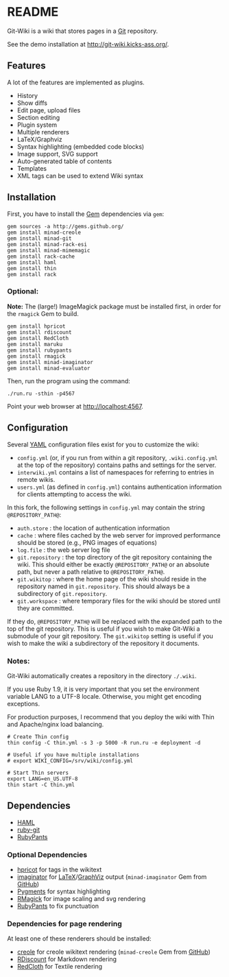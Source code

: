 README
======

Git-Wiki is a wiki that stores pages in a [Git][] repository.

See the demo installation at <http://git-wiki.kicks-ass.org/>.

Features
--------

A lot of the features are implemented as plugins.

- History
- Show diffs
- Edit page, upload files
- Section editing
- Plugin system
- Multiple renderers
- LaTeX/Graphviz
- Syntax highlighting (embedded code blocks)
- Image support, SVG support
- Auto-generated table of contents
- Templates
- XML tags can be used to extend Wiki syntax

Installation
------------

First, you have to install the [Gem][] dependencies via `gem`:

    gem sources -a http://gems.github.org/
    gem install minad-creole
    gem install minad-git
    gem install minad-rack-esi
    gem install minad-mimemagic
    gem install rack-cache
    gem install haml
    gem install thin
    gem install rack

### Optional:

__Note:__
The (large!) ImageMagick package must be installed first,
in order for the `rmagick` Gem to build.

    gem install hpricot
    gem install rdiscount
    gem install RedCloth
    gem install maruku
    gem install rubypants
    gem install rmagick
    gem install minad-imaginator
    gem install minad-evaluator

Then, run the program using the command:

    ./run.ru -sthin -p4567

Point your web browser at <http://localhost:4567>.

Configuration
-------------

Several [YAML][] configuration files exist for you to customize the wiki:

- `config.yml` (or, if you run from within a git repository, `.wiki.config.yml` at the top of the repository)
  contains paths and settings for the server.
- `interwiki.yml` contains a list of namespaces for referring to entries in remote wikis.
- `users.yml` (as defined in `config.yml`) contains authentication information for clients attempting to access the wiki.

In this fork, the following settings in `config.yml` may contain the string `@REPOSITORY_PATH@`:

- `auth.store` : the location of authentication information
- `cache` : where files cached by the web server for improved performance should be stored (e.g., PNG images of equations)
- `log.file` : the web server log file
- `git.repository` : the top directory of the git repository containing the wiki.
  This should either be exactly `@REPOSITORY_PATH@` or an absolute path, but never a path relative to `@REPOSITORY_PATH@`.
- `git.wikitop` : where the home page of the wiki should reside in the repository named in `git.repository`.
  This should always be a subdirectory of `git.repository`.
- `git.workspace` : where temporary files for the wiki should be stored until they are committed.

If they do, `@REPOSITORY_PATH@` will be replaced with the expanded path to the top of the git repository.
This is useful if you wish to make Git-Wiki a submodule of your git repository.
The `git.wikitop` setting is useful if you wish to make the wiki a subdirectory of the repository it documents.

### Notes:

Git-Wiki automatically creates a repository in the directory `./.wiki`.

If you use Ruby 1.9, it is very important that you set the environment
variable LANG to a UTF-8 locale. Otherwise, you might get encoding exceptions.

For production purposes, I recommend that you deploy the wiki
with Thin and Apache/nginx load balancing.

    # Create Thin config
    thin config -C thin.yml -s 3 -p 5000 -R run.ru -e deployment -d

    # Useful if you have multiple installations
    # export WIKI_CONFIG=/srv/wiki/config.yml

    # Start Thin servers
    export LANG=en_US.UTF-8
    thin start -C thin.yml

Dependencies
------------

- [HAML][]
- [ruby-git][]
- [RubyPants][]

### Optional Dependencies

- [hpricot][] for tags in the wikitext
- [imaginator][] for [LaTeX][]/[GraphViz][] output
  (`minad-imaginator` Gem from [GitHub][])
- [Pygments][] for syntax highlighting
- [RMagick][] for image scaling and svg rendering
- [RubyPants][] to fix punctuation

### Dependencies for page rendering

At least one of these renderers should be installed:

- [creole][] for creole wikitext rendering
  (`minad-creole` Gem from [GitHub][])
- [RDiscount][] for Markdown rendering
- [RedCloth][] for Textile rendering

[creole]:http://github.com/minad/creole
[Gem]:http://rubygems.org
[Git]:http://www.git-scm.org
[GitHub]:http://github.com
[GraphViz]:http://www.graphviz.org
[HAML]:http://haml.hamptoncatlin.com
[hpricot]:http://wiki.github.com/why/hpricot
[imaginator]:http://github.com/minad/imaginator
[LaTeX]:www.latex-project.org
[pygments]:http://pygments.org/
[RDiscount]:http://github.com/rtomayko/rdiscount
[RedCloth]:http://whytheluckystiff.net/ruby/redcloth/
[RMagick]:http://rmagick.rubyforge.org/
[ruby-git]:http://github.com/schacon/ruby-git
[RubyPants]:http://chneukirchen.org/blog/static/projects/rubypants.html
[YAML]:http://www.yaml.org/
